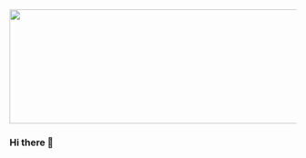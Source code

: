 <img src="https://images-wixmp-ed30a86b8c4ca887773594c2.wixmp.com/f/545a4dab-333b-4ddd-bd5d-d8a08b47f54f/dyznue-24961970-1138-4707-a46b-8cdd5738e984.jpg/v1/fill/w_600,h_225,q_75,strp/eye_for_an_eye_by_toetag_dyznue-fullview.jpg?token=eyJ0eXAiOiJKV1QiLCJhbGciOiJIUzI1NiJ9.eyJzdWIiOiJ1cm46YXBwOjdlMGQxODg5ODIyNjQzNzNhNWYwZDQxNWVhMGQyNmUwIiwiaXNzIjoidXJuOmFwcDo3ZTBkMTg4OTgyMjY0MzczYTVmMGQ0MTVlYTBkMjZlMCIsIm9iaiI6W1t7ImhlaWdodCI6Ijw9MjI1IiwicGF0aCI6IlwvZlwvNTQ1YTRkYWItMzMzYi00ZGRkLWJkNWQtZDhhMDhiNDdmNTRmXC9keXpudWUtMjQ5NjE5NzAtMTEzOC00NzA3LWE0NmItOGNkZDU3MzhlOTg0LmpwZyIsIndpZHRoIjoiPD02MDAifV1dLCJhdWQiOlsidXJuOnNlcnZpY2U6aW1hZ2Uub3BlcmF0aW9ucyJdfQ.cDubs9uli3k7YHe3D5V9nHbthNGbF2kmmc5EJKp0nsA" width="1200" height="200">

### Hi there 👋

<!--
**1c0332zz/1c0332zz** is a ✨ _special_ ✨ repository because its `README.md` (this file) appears on your GitHub profile.

Here are some ideas to get you started:

- 🔭 I’m currently working on ...
- 🌱 I’m currently learning ...
- 👯 I’m looking to collaborate on ...
- 🤔 I’m looking for help with ...
- 💬 Ask me about ...
- 📫 How to reach me: ...
- 😄 Pronouns: ...
- ⚡ Fun fact: ...
-->
